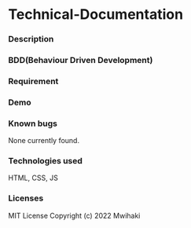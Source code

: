 # Technical-Documentation

### Description

### BDD(Behaviour Driven Development)

### Requirement

### Demo

### Known bugs
None currently found.

### Technologies used
HTML, CSS, JS

### Licenses
MIT License Copyright (c) 2022 Mwihaki
